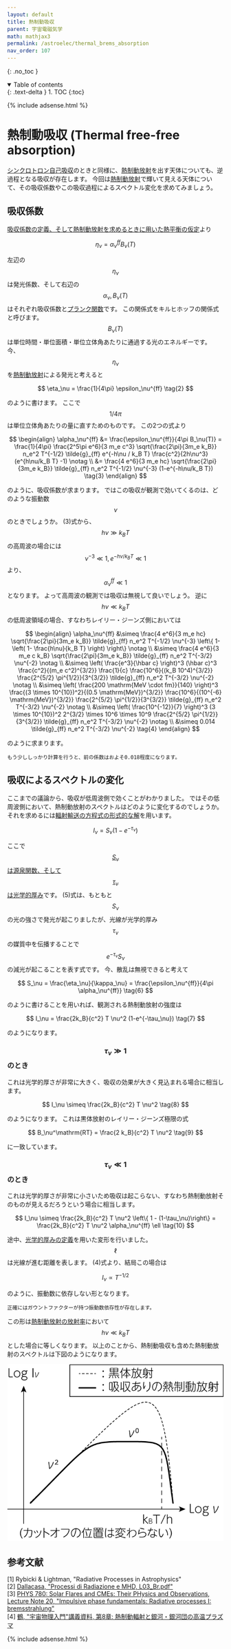 ```yaml
---
layout: default
title: 熱制動吸収
parent: 宇宙電磁気学
math: mathjax3
permalink: /astroelec/thermal_brems_absorption
nav_order: 107
---
```


{: .no_toc }

<details open markdown="block">
  <summary>
    Table of contents
  </summary>
  {: .text-delta }
1. TOC
{:toc}
</details>

{% include adsense.html %} 

# 熱制動吸収 (Thermal free-free absorption)

[シンクロトロン自己吸収](/astroelec/ssa)のときと同様に、[熱制動放射](/astroelec/thermal_brems)を出す天体についても、逆過程となる吸収が存在します。
今回は[熱制動放射](/astroelec/thermal_brems)で輝いて見える天体について、その吸収係数やこの吸収過程によるスペクトル変化を求めてみましょう。

## 吸収係数

[吸収係数の定義、そして熱制動放射を求めるときに用いた熱平衡の仮定](/atmos/radiative_transfer#発光係数-emission-coefficient)より

$$
\eta_\nu 
= \alpha_\nu^{ff} B_\nu (T) \tag{1}
$$

左辺の$$\eta_\nu$$は発光係数、そして右辺の$$\alpha_\nu, B_\nu (T)$$はそれぞれ吸収係数と[プランク関数](/atmos/radiative_transfer#発光係数-emission-coefficient)です。
この関係式をキルヒホッフの関係式と呼びます。
$$B_\nu (T)$$は単位時間・単位面積・単位立体角あたりに通過する光のエネルギーです。
今、$$\eta_\nu$$を[熱制動放射](/astroelec/thermal_brems)による発光と考えると

$$
\eta_\nu = \frac{1}{4\pi} \epsilon_\nu^{ff} \tag{2}
$$

のように書けます。
ここで$$1/4\pi$$は単位立体角あたりの量に直すためのものです。
この2つの式より

$$
\begin{align}
\alpha_\nu^{ff} 
&= \frac{\epsilon_\nu^{ff}}{4\pi B_\nu(T)} 
= \frac{1}{4\pi} \frac{2^5\pi e^6}{3 m_e c^3} \sqrt{\frac{2\pi}{3m_e k_B}} n_e^2 T^{-1/2} \tilde{g}_{ff} e^{-h\nu / k_B T} \frac{c^2}{2h\nu^3} (e^{h\nu/k_B T} -1) \notag \\
&= \frac{4 e^6}{3 m_e hc} \sqrt{\frac{2\pi}{3m_e k_B}} \tilde{g}_{ff} n_e^2 T^{-1/2} \nu^{-3} (1-e^{-h\nu/k_B T}) \tag{3}
\end{align}
$$

のように、吸収係数が求まります。
ではこの吸収が観測で効いてくるのは、どのような振動数$$\nu$$のときでしょうか。
(3)式から、$$h \nu \gg k_B T$$の高周波の場合には$$\nu^{-3} \ll 1, e^{-h\nu / k_B T} \ll 1$$より、$$\alpha_\nu^{ff} \ll 1$$となります。
よって高周波の観測では吸収は無視して良いでしょう。
逆に$$h \nu \ll k_B T$$の低周波領域の場合、すなわちレイリー・ジーンズ側においては

$$
\begin{align}
\alpha_\nu^{ff} 
&\simeq \frac{4 e^6}{3 m_e hc} \sqrt{\frac{2\pi}{3m_e k_B}} \tilde{g}_{ff} n_e^2 T^{-1/2} \nu^{-3} \left\{ 1- \left( 1- \frac{h\nu}{k_B T} \right) \right\} \notag \\
&\simeq \frac{4 e^6}{3 m_e c k_B} \sqrt{\frac{2\pi}{3m_e k_B}} \tilde{g}_{ff} n_e^2 T^{-3/2} \nu^{-2} \notag \\
&\simeq \left( \frac{e^3}{\hbar c} \right)^3 (\hbar c)^3 \frac{c^2}{(m_e c^2)^{3/2}} \frac{1}{c} \frac{10^6}{(k_B 10^4)^{3/2}} \frac{2^{5/2} \pi^{1/2}}{3^{3/2}} \tilde{g}_{ff} n_e^2 T^{-3/2} \nu^{-2} \notag \\
&\simeq \left( \frac{200 \mathrm{MeV \cdot fm}}{140} \right)^3 \frac{(3 \times 10^{10})^2}{(0.5 \mathrm{MeV})^{3/2}} \frac{10^6}{(10^{-6} \mathrm{MeV})^{3/2}} \frac{2^{5/2} \pi^{1/2}}{3^{3/2}} \tilde{g}_{ff} n_e^2 T^{-3/2} \nu^{-2} \notag \\
&\simeq \left( \frac{10^{-12}}{7} \right)^3 (3 \times 10^{10})^2 2^{3/2} \times 10^6 \times 10^9 \frac{2^{5/2} \pi^{1/2}}{3^{3/2}} \tilde{g}_{ff} n_e^2 T^{-3/2} \nu^{-2} \notag \\
&\simeq 0.014 \tilde{g}_{ff} n_e^2 T^{-3/2} \nu^{-2} \tag{4}
\end{align}
$$

のように求まります。

```
もう少ししっかり計算を行うと、前の係数はおよそ0.018程度になります。
```

## 吸収によるスペクトルの変化

ここまでの議論から、吸収が低周波側で効くことがわかりました。
ではその低周波側において、熱制動放射のスペクトルはどのように変化するのでしょうか。
それを求めるには[輻射輸送の方程式の形式的な解](/atmos/formal_absorption_emission)を用います。

$$
I_\nu 
= S_\nu (1 - e^{-\tau_\nu}) \tag{5}
$$

ここで[$$S_\nu$$は源泉関数、そして$$\tau_\nu$$は光学的厚み](/atmos/radiative_transfer#光学的深さ-optical-depth)です。
(5)式は、もともと$$S_\nu$$の光の強さで発光が起こりましたが、光線が光学的厚み$$\tau_\nu$$の媒質中を伝播することで$$e^{-\tau_\nu} S_\nu$$の減光が起こることを表す式です。
今、散乱は無視できると考えて

$$
S_\nu 
= \frac{\eta_\nu}{\kappa_\nu} 
= \frac{\epsilon_\nu^{ff}}{4\pi \alpha_\nu^{ff}} \tag{6}
$$

のように書けることを用いれば、観測される熱制動放射の強度は

$$
I_\nu 
= \frac{2k_B}{c^2} T \nu^2 (1-e^{-\tau_\nu}) \tag{7}
$$

のようになります。

### $$\tau_\nu \gg 1$$のとき

これは光学的厚さが非常に大きく、吸収の効果が大きく見込まれる場合に相当します。

$$
I_\nu 
\simeq \frac{2k_B}{c^2} T \nu^2 \tag{8}
$$

のようになります。
これは黒体放射のレイリー・ジーンズ極限の式

$$
B_\nu^\mathrm{RT} 
= \frac{2 k_B}{c^2}  T \nu^2 \tag{9}
$$

に一致しています。

### $$\tau_\nu \ll 1$$のとき

これは光学的厚さが非常に小さいため吸収は起こらない、すなわち熱制動放射そのものが見えるだろうという場合に相当します。

$$
I_\nu 
\simeq \frac{2k_B}{c^2} T \nu^2 \left\{ 1 - (1-\tau_\nu)\right\} 
= \frac{2k_B}{c^2} T \nu^2 \alpha_\nu^{ff} \ell \tag{10} 
$$

途中、[光学的厚みの定義](/atmos/radiative_transfer#光学的深さ-optical-depth)を用いた変形を行いました。
$$\ell$$は光線が進む距離を表します。
(4)式より、結局この場合は

$$
I_\nu 
\propto T^{-1/2} \tag{11}
$$

のように、振動数に依存しない形となります。

```
正確にはガウントファクターが持つ振動数依存性が存在します。
```

この形は[熱制動放射の放射率](http://localhost:4000/astroelec/thermal_brems#%E6%94%BE%E5%B0%84%E7%8E%87-emissivity-%E3%81%A8-%E5%85%A8%E8%BC%9D%E5%BA%A6-bolometric-luminosity)において$$h \nu \ll k_B T$$とした場合に等しくなります。
以上のことから、熱制動吸収も含めた熱制動放射のスペクトルは下図のようになります。

![](/assets/images/astroelec/thermal_brems_absorption_01.png)

## 参考文献

[1] Rybicki & Lightman, "Radiative Processes in Astrophysics"  
[2] [Dallacasa, "Processi di Radiazione e MHD, L03_Br.pdf"](http://www.ira.inaf.it/~ddallaca/L03_Br.pdf)  
[3] [PHYS 780: Solar Flares and CMEs: Their PHysics and Observations, Lecture Note 20, "Impulsive phase fundamentals: Radiative processes I: bremsstrahlung"](https://web.njit.edu/~binchen/phys780/LectureNotes/lec20.pdf)  
[4] [鶴, "宇宙物理入門"講義資料, 第8章: 熱制動輻射と銀河・銀河団の高温プラズマ](http://www-cr.scphys.kyoto-u.ac.jp/member/tsuru/data/lecture/AstrophysIntro2017_pdf/Section8_v1.pdf)  

{% include adsense.html %} 
